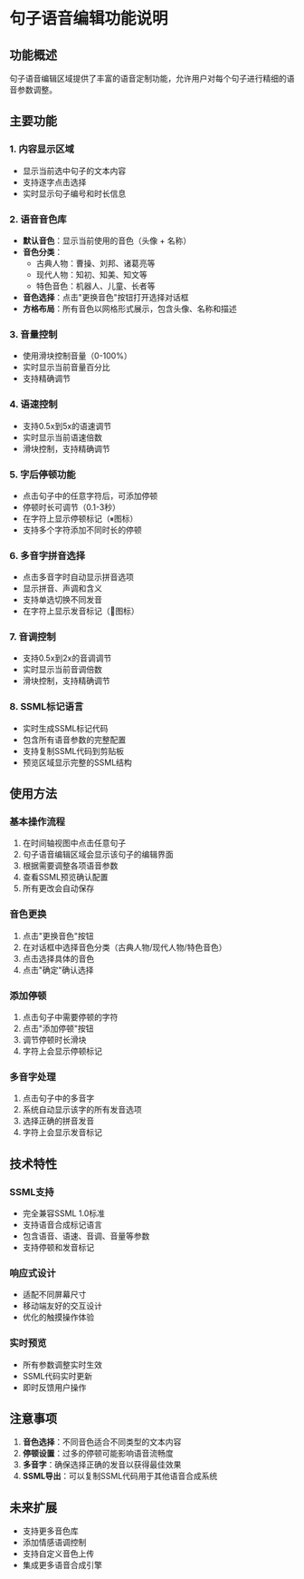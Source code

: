 # 句子语音编辑功能说明

## 功能概述

句子语音编辑区域提供了丰富的语音定制功能，允许用户对每个句子进行精细的语音参数调整。

## 主要功能

### 1. 内容显示区域
- 显示当前选中句子的文本内容
- 支持逐字点击选择
- 实时显示句子编号和时长信息

### 2. 语音音色库
- **默认音色**：显示当前使用的音色（头像 + 名称）
- **音色分类**：
  - 古典人物：曹操、刘邦、诸葛亮等
  - 现代人物：知初、知美、知文等
  - 特色音色：机器人、儿童、长者等
- **音色选择**：点击"更换音色"按钮打开选择对话框
- **方格布局**：所有音色以网格形式展示，包含头像、名称和描述

### 3. 音量控制
- 使用滑块控制音量（0-100%）
- 实时显示当前音量百分比
- 支持精确调节

### 4. 语速控制
- 支持0.5x到5x的语速调节
- 实时显示当前语速倍数
- 滑块控制，支持精确调节

### 5. 字后停顿功能
- 点击句子中的任意字符后，可添加停顿
- 停顿时长可调节（0.1-3秒）
- 在字符上显示停顿标记（⏸图标）
- 支持多个字符添加不同时长的停顿

### 6. 多音字拼音选择
- 点击多音字时自动显示拼音选项
- 显示拼音、声调和含义
- 支持单选切换不同发音
- 在字符上显示发音标记（🎵图标）

### 7. 音调控制
- 支持0.5x到2x的音调调节
- 实时显示当前音调倍数
- 滑块控制，支持精确调节

### 8. SSML标记语言
- 实时生成SSML标记代码
- 包含所有语音参数的完整配置
- 支持复制SSML代码到剪贴板
- 预览区域显示完整的SSML结构

## 使用方法

### 基本操作流程
1. 在时间轴视图中点击任意句子
2. 句子语音编辑区域会显示该句子的编辑界面
3. 根据需要调整各项语音参数
4. 查看SSML预览确认配置
5. 所有更改会自动保存

### 音色更换
1. 点击"更换音色"按钮
2. 在对话框中选择音色分类（古典人物/现代人物/特色音色）
3. 点击选择具体的音色
4. 点击"确定"确认选择

### 添加停顿
1. 点击句子中需要停顿的字符
2. 点击"添加停顿"按钮
3. 调节停顿时长滑块
4. 字符上会显示停顿标记

### 多音字处理
1. 点击句子中的多音字
2. 系统自动显示该字的所有发音选项
3. 选择正确的拼音发音
4. 字符上会显示发音标记

## 技术特性

### SSML支持
- 完全兼容SSML 1.0标准
- 支持语音合成标记语言
- 包含语音、语速、音调、音量等参数
- 支持停顿和发音标记

### 响应式设计
- 适配不同屏幕尺寸
- 移动端友好的交互设计
- 优化的触摸操作体验

### 实时预览
- 所有参数调整实时生效
- SSML代码实时更新
- 即时反馈用户操作

## 注意事项

1. **音色选择**：不同音色适合不同类型的文本内容
2. **停顿设置**：过多的停顿可能影响语音流畅度
3. **多音字**：确保选择正确的发音以获得最佳效果
4. **SSML导出**：可以复制SSML代码用于其他语音合成系统

## 未来扩展

- 支持更多音色库
- 添加情感语调控制
- 支持自定义音色上传
- 集成更多语音合成引擎
